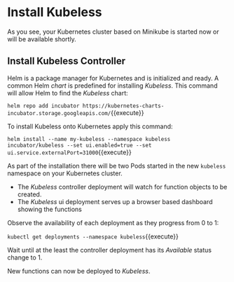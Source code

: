 # Install Kubeless #

As you see, your Kubernetes cluster based on Minikube is started now or will be available shortly.

## Install Kubeless Controller ##

Helm is a package manager for Kubernetes and is initialized and ready. A common Helm _chart_ is predefined for installing _Kubeless_. This command will allow Helm to find the _Kubeless_ chart:

`helm repo add incubator https://kubernetes-charts-incubator.storage.googleapis.com/`{{execute}}

To install Kubeless onto Kubernetes apply this command:

`helm install --name my-kubeless --namespace kubeless incubator/kubeless --set ui.enabled=true --set ui.service.externalPort=31000`{{execute}}

As part of the installation there will be two Pods started in the new `kubeless` namespace on your Kubernetes cluster.

- The _Kubeless_ controller deployment will watch for function objects to be created.
- The _Kubeless_ ui deployment serves up a browser based dashboard showing the functions

Observe the availability of each deployment as they progress from 0 to 1:

`kubectl get deployments --namespace kubeless`{{execute}}

Wait until at the least the controller deployment has its _Available_ status change to 1.

New functions can now be deployed to _Kubeless_.